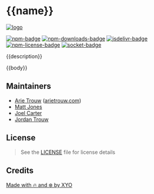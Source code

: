 # {{name}}

[![logo][]](https://xyo.network)

[![npm-badge][]][npm-link]
[![npm-downloads-badge][]][npm-link]
[![jsdelivr-badge][]][jsdelivr-link]
[![npm-license-badge][]](LICENSE)
[![socket-badge][]][socket-link]

{{description}}

{{body}}

## Maintainers

-   [Arie Trouw](https://github.com/arietrouw) ([arietrouw.com](https://arietrouw.com))
-   [Matt Jones](https://github.com/jonesmac)
-   [Joel Carter](https://github.com/JoelBCarter)
-   [Jordan Trouw](https://github.com/jordantrouw)

## License

> See the [LICENSE](LICENSE) file for license details

## Credits

[Made with 🔥 and ❄️ by XYO](https://xyo.network)

[logo]: https://cdn.xy.company/img/brand/XYO_full_colored.png

[npm-badge]: https://img.shields.io/npm/v/{{name}}.svg
[npm-link]: https://www.npmjs.com/package/{{name}}

[npm-downloads-badge]: https://img.shields.io/npm/dw/{{name}}
[npm-license-badge]: https://img.shields.io/npm/l/{{name}}

[jsdelivr-badge]: https://data.jsdelivr.com/v1/package/npm/{{name}}/badge
[jsdelivr-link]: https://www.jsdelivr.com/package/npm/{{name}}

[socket-badge]: https://socket.dev/api/badge/npm/package/{{name}}
[socket-link]: https://socket.dev/npm/package/{{name}}
